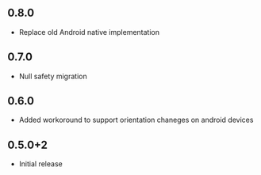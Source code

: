 ## 0.8.0
- Replace old Android native implementation
## 0.7.0
- Null safety migration
## 0.6.0
- Added workoround to support orientation chaneges on android devices
## 0.5.0+2
- Initial release
